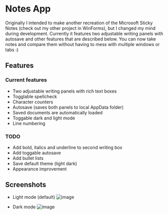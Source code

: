 # Notes App

Originally I intended to make another recreation of the Microsoft Sticky Notes (check out my other project in WinForms), but I changed my mind during development. Currently it features two adjustable writing panels with autosave and other features that are described below. You can now take notes and compare them without having to mess with multiple windows or tabs :)

## Features

### Current features
* Two adjustable writing panels with rich text boxes
* Togglable spellcheck
* Character counters
* Autosave (saves both panels to local AppData folder)
* Saved documents are automatically loaded
* Toggable dark and light mode
* Line numbering

### TODO
* Add bold, italics and underline to second writing box
* Add toggable autosave
* Add bullet lists
* Save default theme (light dark)
* Appearance improvement

## Screenshots

* Light mode (default)
![image](https://github.com/precisepangolin/stickynotesWPF/assets/61357898/30fea92c-2107-47ef-b65f-469b05a4b160)

* Dark mode
![image](https://github.com/precisepangolin/stickynotesWPF/assets/61357898/7933165e-7a3c-4ce9-905c-e4ddbb75db73)





